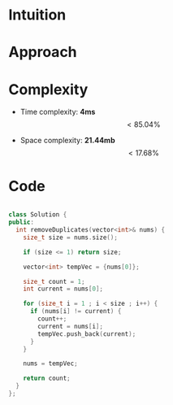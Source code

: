 # Intuition
<!-- Describe your first thoughts on how to solve this problem. -->

# Approach
<!-- Describe your approach to solving the problem. -->

# Complexity
- Time complexity: **4ms** $$ < 85.04\% $$ 
<!-- Add your time complexity here, e.g. $$O(n)$$ -->

- Space complexity: **21.44mb** $$ < 17.68\% $$
<!-- Add your space complexity here, e.g. $$O(n)$$ -->

# Code
```cpp []

class Solution {
public:
  int removeDuplicates(vector<int>& nums) {
    size_t size = nums.size();

    if (size <= 1) return size;

    vector<int> tempVec = {nums[0]};

    size_t count = 1;
    int current = nums[0];

    for (size_t i = 1 ; i < size ; i++) {
      if (nums[i] != current) {
        count++;
        current = nums[i];
        tempVec.push_back(current);
      }
    }

    nums = tempVec;

    return count;
  }
};
```